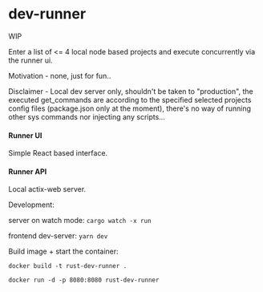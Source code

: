 # dev-runner 

WIP

Enter a list of <= 4 local node based projects and execute concurrently via the runner ui.

Motivation - none, just for fun.. 

Disclaimer - Local dev server only, shouldn't be taken to "production", the executed get_commands
are according to the specified selected projects config files (package.json only at the moment), there's no way of running other sys commands nor injecting any scripts...

#### Runner UI 
Simple React based interface. 

#### Runner API
Local actix-web server.


Development: 

server on watch mode: ``cargo watch -x run``

frontend dev-server: ``yarn dev``

Build image + start the container: 
```shell
docker build -t rust-dev-runner .

docker run -d -p 8080:8080 rust-dev-runner
```